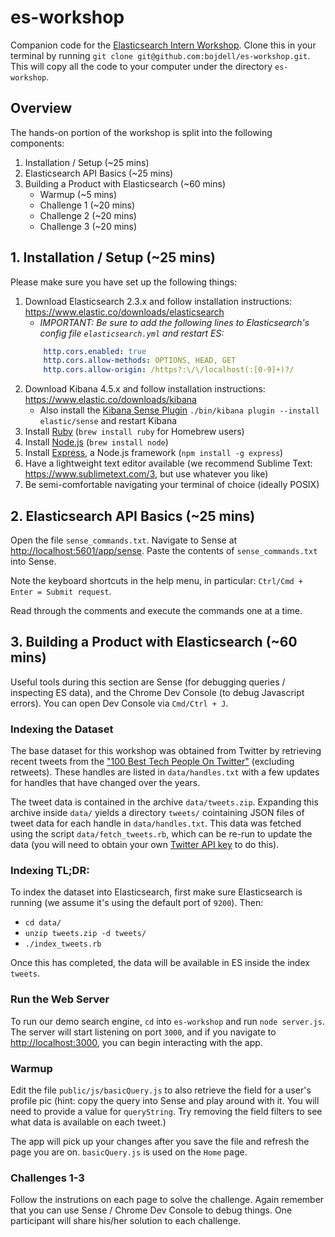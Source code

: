 # es-workshop
Companion code for the [Elasticsearch Intern Workshop](https://workday-search-intern-workshop.eventbrite.com). Clone this in your terminal by running `git clone git@github.com:bojdell/es-workshop.git`. This will copy all the code to your computer under the directory `es-workshop`.

## Overview
The hands-on portion of the workshop is split into the following components:

1. Installation / Setup (~25 mins)
2. Elasticsearch API Basics (~25 mins)
3. Building a Product with Elasticsearch (~60 mins)
    - Warmup (~5 mins)
    - Challenge 1 (~20 mins)
    - Challenge 2 (~20 mins)
    - Challenge 3 (~20 mins)

## 1. Installation / Setup (~25 mins)
Please make sure you have set up the following things:

1. Download Elasticsearch 2.3.x and follow installation instructions: https://www.elastic.co/downloads/elasticsearch
    - _IMPORTANT: Be sure to add the following lines to Elasticsearch's config file `elasticsearch.yml` and restart ES:_
    ```yaml
        http.cors.enabled: true
        http.cors.allow-methods: OPTIONS, HEAD, GET
        http.cors.allow-origin: /https?:\/\/localhost(:[0-9]+)?/
    ```
2. Download Kibana 4.5.x and follow installation instructions: https://www.elastic.co/downloads/kibana
    - Also install the [Kibana Sense Plugin](https://www.elastic.co/guide/en/sense/current/installing.html) `./bin/kibana plugin --install elastic/sense` and restart Kibana
3. Install [Ruby](https://www.ruby-lang.org/en/documentation/installation/) (`brew install ruby` for Homebrew users)
4. Install [Node.js](https://nodejs.org/en/download/) (`brew install node`)
5. Install [Express](https://expressjs.com/), a Node.js framework (`npm install -g express`)
6. Have a lightweight text editor available (we recommend Sublime Text: https://www.sublimetext.com/3, but use whatever you like)
7. Be semi-comfortable navigating your terminal of choice (ideally POSIX)

## 2. Elasticsearch API Basics (~25 mins)
Open the file `sense_commands.txt`. Navigate to Sense at [http://localhost:5601/app/sense](http://localhost:5601/app/sense). Paste the contents of `sense_commands.txt` into Sense.

Note the keyboard shortcuts in the help menu, in particular: `Ctrl/Cmd + Enter = Submit request`.

Read through the comments and execute the commands one at a time.

## 3. Building a Product with Elasticsearch (~60 mins)
Useful tools during this section are Sense (for debugging queries / inspecting ES data), and the Chrome Dev Console (to debug Javascript errors). You can open Dev Console via `Cmd/Ctrl + J`.

### Indexing the Dataset
The base dataset for this workshop was obtained from Twitter by retrieving recent tweets from the ["100 Best Tech People On Twitter"](http://www.businessinsider.com/100-best-tech-people-on-twitter-2014-2014-11?op=1) (excluding retweets). These handles are listed in `data/handles.txt` with a few updates for handles that have changed over the years.

The tweet data is contained in the archive `data/tweets.zip`. Expanding this archive inside `data/` yields a directory `tweets/` cointaining JSON files of tweet data for each handle in `data/handles.txt`. This data was fetched using the script `data/fetch_tweets.rb`, which can be re-run to update the data (you will need to obtain your own [Twitter API key](https://apps.twitter.com/) to do this).

### Indexing TL;DR:
To index the dataset into Elasticsearch, first make sure Elasticsearch is running (we assume it's using the default port of `9200`). Then:

- `cd data/`
- `unzip tweets.zip -d tweets/`
- `./index_tweets.rb`

Once this has completed, the data will be available in ES inside the index `tweets`.

### Run the Web Server
To run our demo search engine, `cd` into `es-workshop` and run `node server.js`. The server will start listening on port `3000`, and if you navigate to [http://localhost:3000](http://localhost:3000), you can begin interacting with the app.

### Warmup
Edit the file `public/js/basicQuery.js` to also retrieve the field for a user's profile pic (hint: copy the query into Sense and play around with it. You will need to provide a value for `queryString`. Try removing the field filters to see what data is available on each tweet.)

The app will pick up your changes after you save the file and refresh the page you are on. `basicQuery.js` is used on the `Home` page.

### Challenges 1-3
Follow the instrutions on each page to solve the challenge. Again remember that you can use Sense / Chrome Dev Console to debug things. One participant will share his/her solution to each challenge.
